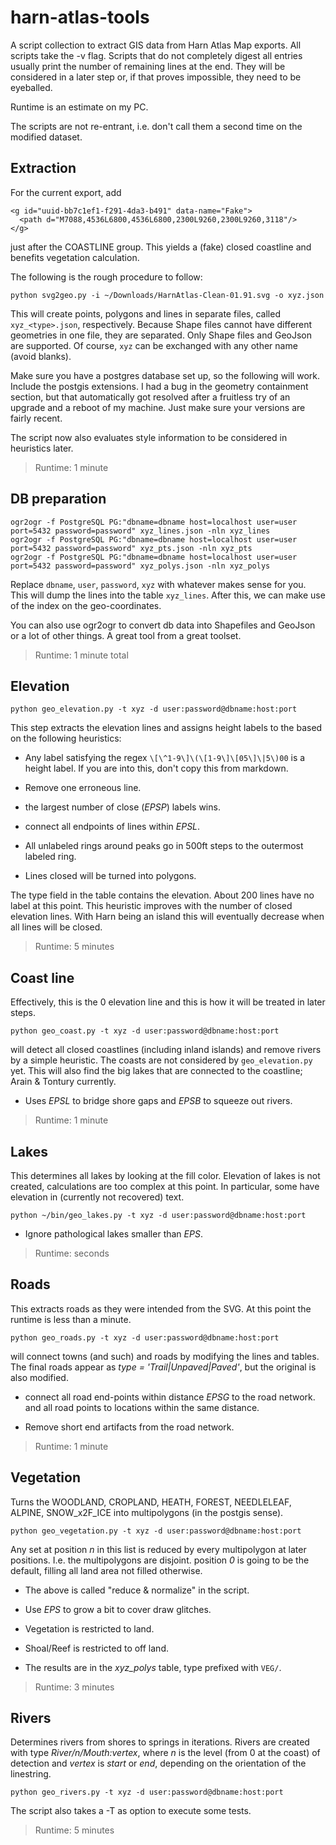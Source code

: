 # harn-atlas-tools

A script collection to extract GIS data from Harn Atlas Map exports.
All scripts take the -v flag.  Scripts that do not completely digest
all entries usually print the number of remaining lines at the end.
They will be considered in a later step or, if that proves impossible,
they need to be eyeballed.

Runtime is an estimate on my PC.

The scripts are not re-entrant, i.e. don't call them a second time on
the modified dataset.

## Extraction

For the current export, add

    <g id="uuid-bb7c1ef1-f291-4da3-b491" data-name="Fake">
      <path d="M7088,4536L6800,4536L6800,2300L9260,2300L9260,3118"/>
    </g>

just after the COASTLINE group.  This yields a (fake) closed
coastline and benefits vegetation calculation.

The following is the rough procedure to follow:

    python svg2geo.py -i ~/Downloads/HarnAtlas-Clean-01.91.svg -o xyz.json

This will create points, polygons and lines in separate files, called
`xyz_<type>.json`, respectively. Because Shape files cannot have
different geometries in one file, they are separated.  Only Shape
files and GeoJson are supported.  Of course, `xyz` can be exchanged
with any other name (avoid blanks).

Make sure you have a postgres database set up, so the following will
work.  Include the postgis extensions.  I had a bug in the geometry
containment section, but that automatically got resolved after a
fruitless try of an upgrade and a reboot of my machine.  Just make
sure your versions are fairly recent.

The script now also evaluates style information to be considered in
heuristics later.

> Runtime: 1 minute

## DB preparation

    ogr2ogr -f PostgreSQL PG:"dbname=dbname host=localhost user=user port=5432 password=password" xyz_lines.json -nln xyz_lines
    ogr2ogr -f PostgreSQL PG:"dbname=dbname host=localhost user=user port=5432 password=password" xyz_pts.json -nln xyz_pts
    ogr2ogr -f PostgreSQL PG:"dbname=dbname host=localhost user=user port=5432 password=password" xyz_polys.json -nln xyz_polys

Replace `dbname`, `user`, `password`, `xyz` with whatever makes sense
for you. This will dump the lines into the table `xyz_lines`. After
this, we can make use of the index on the geo-coordinates.

You can also use ogr2ogr to convert db data into Shapefiles and
GeoJson or a lot of other things. A great tool from a great toolset.

> Runtime: 1 minute total

## Elevation

    python geo_elevation.py -t xyz -d user:password@dbname:host:port

This step extracts the elevation lines and assigns height labels to
the based on the following heuristics:

* Any label satisfying the regex `\[\^1-9\]\(\[1-9\]\[05\]\|5\)00` is a height label.
  If you are into this, don't copy this from markdown.

* Remove one erroneous line.

* the largest number of close (*EPSP*) labels wins.

* connect all endpoints of lines within *EPSL*.

* All unlabeled rings around peaks go in 500ft steps to the outermost
  labeled ring.

* Lines closed will be turned into polygons.

The type field in the table contains the elevation.  About 200 lines
have no label at this point.  This heuristic improves with the number
of closed elevation lines.  With Harn being an island this will
eventually decrease when all lines will be closed.

> Runtime: 5 minutes

## Coast line

Effectively, this is the 0 elevation line and this is how it will be
treated in later steps.

    python geo_coast.py -t xyz -d user:password@dbname:host:port

will detect all closed coastlines (including inland islands) and
remove rivers by a simple heuristic.  The coasts are not considered by
`geo_elevation.py` yet. This will also find the big lakes that are
connected to the coastline; Arain & Tontury currently.

* Uses *EPSL* to bridge shore gaps and *EPSB* to squeeze out rivers.

> Runtime: 1 minute

## Lakes

This determines all lakes by looking at the fill color.  Elevation of
lakes is not created, calculations are too complex at this point.  In
particular, some have elevation in (currently not recovered) text.

    python ~/bin/geo_lakes.py -t xyz -d user:password@dbname:host:port

* Ignore pathological lakes smaller than *EPS*.

> Runtime: seconds

## Roads

This extracts roads as they were intended from the SVG.  At this point
the runtime is less than a minute.

    python geo_roads.py -t xyz -d user:password@dbname:host:port

will connect towns (and such) and roads by modifying the lines and
tables.  The final roads appear as *type = 'Trail|Unpaved|Paved'*, but
the original is also modified.

* connect all road end-points within distance *EPSG* to the road
  network. and all road points to locations within the same distance.

* Remove short end artifacts from the road network.

> Runtime: 1 minute

## Vegetation

Turns the WOODLAND, CROPLAND, HEATH, FOREST, NEEDLELEAF, ALPINE,
SNOW_x2F_ICE into multipolygons (in the postgis sense).

    python geo_vegetation.py -t xyz -d user:password@dbname:host:port

Any set at position *n* in this list is reduced by every multipolygon
at later positions.  I.e. the multipolygons are disjoint.  position
*0* is going to be the default, filling all land area not filled
otherwise.

* The above is called "reduce & normalize" in the script.

* Use *EPS* to grow a bit to cover draw glitches.

* Vegetation is restricted to land.

* Shoal/Reef is restricted to off land.

* The results are in the *xyz_polys* table, type prefixed with `VEG/`.

> Runtime: 3 minutes

## Rivers

Determines rivers from shores to springs in iterations.  Rivers are
created with type *River/n/Mouth:vertex*, where *n* is the level (from
0 at the coast) of detection and *vertex* is *start* or *end*,
depending on the orientation of the linestring.

    python geo_rivers.py -t xyz -d user:password@dbname:host:port

The script also takes a -T as option to execute some tests.

> Runtime: 5 minutes
